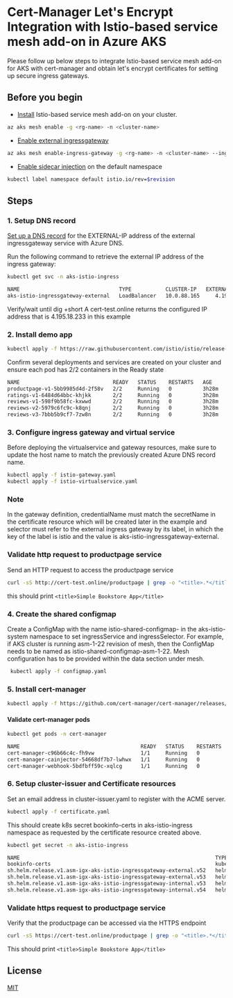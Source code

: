 # Cert-Manager Let's Encrypt Integration with Istio-based service mesh add-on in Azure AKS 

Please follow up below steps to integrate Istio-based service mesh add-on for AKS with cert-manager and obtain let's encrypt certificates for setting up secure ingress gateways.

## Before you begin

* [Install](https://learn.microsoft.com/en-us/azure/aks/istio-deploy-addon#install-istio-add-on) Istio-based service mesh add-on on your cluster.

```bash
az aks mesh enable -g <rg-name> -n <cluster-name>
```
* [Enable external ingressgateway](https://learn.microsoft.com/en-us/azure/aks/istio-deploy-ingress#enable-external-ingress-gateway)

```bash
az aks mesh enable-ingress-gateway -g <rg-name> -n <cluster-name> --ingress-gateway-type external
```
* [Enable sidecar injection](https://learn.microsoft.com/en-us/azure/aks/istio-deploy-addon#enable-sidecar-injection) on the default namespace

```bash
kubectl label namespace default istio.io/rev=$revision
```
## Steps

### 1. Setup DNS record

[Set up a DNS record](https://learn.microsoft.com/en-us/azure/dns/dns-operations-recordsets-portal)
for the EXTERNAL-IP address of the external ingressgateway service with Azure DNS.

Run the following command to retrieve the external IP address of the ingress gateway:

```bash
kubectl get svc -n aks-istio-ingress
```
```bash
NAME                                TYPE           CLUSTER-IP   EXTERNAL-IP   PORT(S)                                      AGE
aks-istio-ingressgateway-external   LoadBalancer   10.0.88.165     4.195.18.233    15021:30786/TCP,80:30626/TCP,443:30236/TCP   4h44m
```
Verify/wait until dig +short A cert-test.online returns the configured IP address that is 4.195.18.233 in this example

### 2. Install demo app

```bash
kubectl apply -f https://raw.githubusercontent.com/istio/istio/release-1.21/samples/bookinfo/platform/kube/bookinfo.yaml
```
Confirm several deployments and services are created on your cluster and ensure each pod has 2/2 containers in the Ready state

```bash
NAME                              READY   STATUS    RESTARTS   AGE
productpage-v1-5bb9985d4d-2f58v   2/2     Running   0          3h28m
ratings-v1-6484d64bbc-khjkk       2/2     Running   0          3h28m
reviews-v1-598f9b58fc-kxwwd       2/2     Running   0          3h28m
reviews-v2-5979c6fc9c-k8qnj       2/2     Running   0          3h28m
reviews-v3-7bbb5b9cf7-7zw8n       2/2     Running   0          3h28m

```
### 3. Configure ingress gateway and virtual service

Before deploying the virtualservice and gateway resources, make sure to update the host name to match the previously created Azure DNS record name.

```bash
kubectl apply -f istio-gateway.yaml
kubectl apply -f istio-virtualservice.yaml
```

### Note

In the gateway definition, credentialName must match the secretName in the certificate resource which will be created later in the example and selector must refer to the external ingress gateway by its label, in which the key of the label is istio and the value is aks-istio-ingressgateway-external.

### Validate http request to productpage service

Send an HTTP request to access the productpage service

```bash
curl -sS http://cert-test.online/productpage | grep -o "<title>.*</title>"
```
this should print ``` <title>Simple Bookstore App</title> ```

### 4. Create the shared configmap
Create a ConfigMap with the name istio-shared-configmap-<asm-revision> in the aks-istio-system namespace to set ingressService and ingressSelector. For example, if AKS cluster is running asm-1-22 revision of mesh, then the ConfigMap needs to be named as istio-shared-configmap-asm-1-22. Mesh configuration has to be provided within the data section under mesh.

```bash
 kubectl apply -f configmap.yaml
```
### 5. Install cert-manager

```bash
kubectl apply -f https://github.com/cert-manager/cert-manager/releases/download/v1.15.2/cert-manager.yaml
```
#### Validate cert-manager pods

```bash
kubectl get pods -n cert-manager
```
```bash
NAME                                       READY   STATUS    RESTARTS   AGE
cert-manager-c96b66c4c-fh9vw               1/1     Running   0          3h21m
cert-manager-cainjector-54668df7b7-lwhwx   1/1     Running   0          3h21m
cert-manager-webhook-5bdfbff59c-xqlcg      1/1     Running   0          3h21m

```
### 6. Setup cluster-issuer and Certificate resources

Set an email address in cluster-issuer.yaml to register with the ACME server.
```bash
kubectl apply -f certificate.yaml
```
This should create k8s secret bookinfo-certs in aks-istio-ingress namespace as requested by the certificate resource created above.

```bash
kubectl get secret -n aks-istio-ingress
```
```bash
NAME                                                               TYPE                 DATA   AGE
bookinfo-certs                                                     kubernetes.io/tls    2      3h15m
sh.helm.release.v1.asm-igx-aks-istio-ingressgateway-external.v52   helm.sh/release.v1   1      7m42s
sh.helm.release.v1.asm-igx-aks-istio-ingressgateway-external.v53   helm.sh/release.v1   1      2m44s
sh.helm.release.v1.asm-igx-aks-istio-ingressgateway-internal.v53   helm.sh/release.v1   1      7m7s
sh.helm.release.v1.asm-igx-aks-istio-ingressgateway-internal.v54   helm.sh/release.v1   1      2m11s
```
### Validate https request to productpage service

Verify that the productpage can be accessed via the HTTPS endpoint
```bash
curl -sS https://cert-test.online/productpage | grep -o "<title>.*</title>"
```

This should print ``` <title>Simple Bookstore App</title> ```
## License

[MIT](https://choosealicense.com/licenses/mit/)
